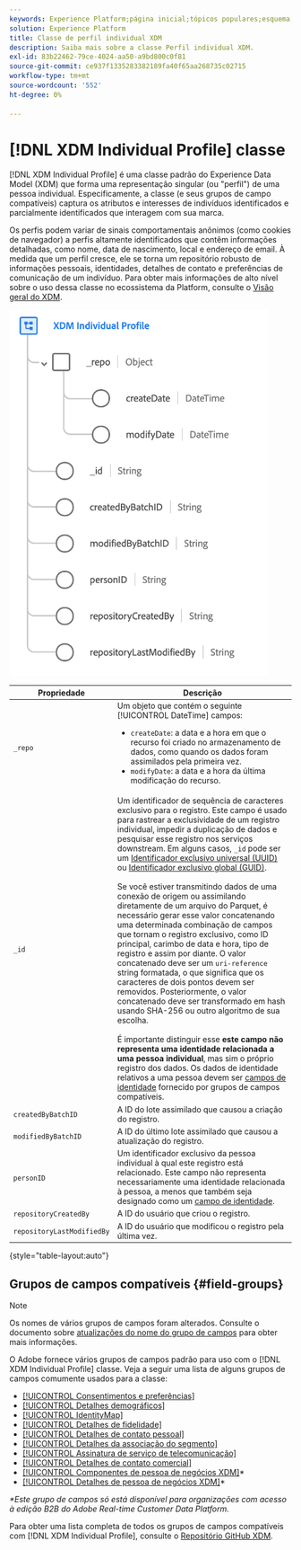 ```yaml
---
keywords: Experience Platform;página inicial;tópicos populares;esquema;Esquema;XDM;perfil individual;campos;esquemas;Esquemas;identityMap;mapa de identidade;mapa de identidade;Design de esquema;mapa;Mapa;esquema de união;união
solution: Experience Platform
title: Classe de perfil individual XDM
description: Saiba mais sobre a classe Perfil individual XDM.
exl-id: 83b22462-79ce-4024-aa50-a9bd800c0f81
source-git-commit: ce937f1335283382189fa40f65aa268735c02715
workflow-type: tm+mt
source-wordcount: '552'
ht-degree: 0%

---
```


# [!DNL XDM Individual Profile] classe

[!DNL XDM Individual Profile] é uma classe padrão do Experience Data Model (XDM) que forma uma representação singular (ou &quot;perfil&quot;) de uma pessoa individual. Especificamente, a classe (e seus grupos de campo compatíveis) captura os atributos e interesses de indivíduos identificados e parcialmente identificados que interagem com sua marca.

Os perfis podem variar de sinais comportamentais anônimos (como cookies de navegador) a perfis altamente identificados que contêm informações detalhadas, como nome, data de nascimento, local e endereço de email. À medida que um perfil cresce, ele se torna um repositório robusto de informações pessoais, identidades, detalhes de contato e preferências de comunicação de um indivíduo. Para obter mais informações de alto nível sobre o uso dessa classe no ecossistema da Platform, consulte o [Visão geral do XDM](../home.md#data-behaviors).

![Um diagrama de esquema da classe Perfil individual XDM.](../images/classes/individual-profile.png)

| Propriedade | Descrição |
| --- | --- |
| `_repo` | Um objeto que contém o seguinte [!UICONTROL DateTime] campos: <ul><li>`createDate`: a data e a hora em que o recurso foi criado no armazenamento de dados, como quando os dados foram assimilados pela primeira vez.</li><li>`modifyDate`: a data e a hora da última modificação do recurso.</li></ul> |
| `_id` | Um identificador de sequência de caracteres exclusivo para o registro. Este campo é usado para rastrear a exclusividade de um registro individual, impedir a duplicação de dados e pesquisar esse registro nos serviços downstream. Em alguns casos, `_id` pode ser um [Identificador exclusivo universal (UUID)](https://tools.ietf.org/html/rfc4122) ou [Identificador exclusivo global (GUID)](https://docs.microsoft.com/en-us/dotnet/api/system.guid?view=net-5.0).<br><br>Se você estiver transmitindo dados de uma conexão de origem ou assimilando diretamente de um arquivo do Parquet, é necessário gerar esse valor concatenando uma determinada combinação de campos que tornam o registro exclusivo, como ID principal, carimbo de data e hora, tipo de registro e assim por diante. O valor concatenado deve ser um `uri-reference` string formatada, o que significa que os caracteres de dois pontos devem ser removidos. Posteriormente, o valor concatenado deve ser transformado em hash usando SHA-256 ou outro algoritmo de sua escolha.<br><br>É importante distinguir esse **este campo não representa uma identidade relacionada a uma pessoa individual**, mas sim o próprio registro dos dados. Os dados de identidade relativos a uma pessoa devem ser [campos de identidade](../schema/composition.md#identity) fornecido por grupos de campos compatíveis. |
| `createdByBatchID` | A ID do lote assimilado que causou a criação do registro. |
| `modifiedByBatchID` | A ID do último lote assimilado que causou a atualização do registro. |
| `personID` | Um identificador exclusivo da pessoa individual à qual este registro está relacionado. Este campo não representa necessariamente uma identidade relacionada à pessoa, a menos que também seja designado como um [campo de identidade](../schema/composition.md#identity). |
| `repositoryCreatedBy` | A ID do usuário que criou o registro. |
| `repositoryLastModifiedBy` | A ID do usuário que modificou o registro pela última vez. |

{style="table-layout:auto"}

## Grupos de campos compatíveis {#field-groups}

>[!NOTE]
>
>Os nomes de vários grupos de campos foram alterados. Consulte o documento sobre [atualizações do nome do grupo de campos](../field-groups/name-updates.md) para obter mais informações.

O Adobe fornece vários grupos de campos padrão para uso com o [!DNL XDM Individual Profile] classe. Veja a seguir uma lista de alguns grupos de campos comumente usados para a classe:

* [[!UICONTROL Consentimentos e preferências]](../field-groups/profile/consents.md)
* [[!UICONTROL Detalhes demográficos]](../field-groups/profile/demographic-details.md)
* [[!UICONTROL IdentityMap]](../field-groups/profile/identitymap.md)
* [[!UICONTROL Detalhes de fidelidade]](../field-groups/profile/loyalty-details.md)
* [[!UICONTROL Detalhes de contato pessoal]](../field-groups/profile/personal-contact-details.md)
* [[!UICONTROL Detalhes da associação do segmento]](../field-groups/profile/segmentation.md)
* [[!UICONTROL Assinatura de serviço de telecomunicação]](../field-groups/profile/telecom-subscription.md)
* [[!UICONTROL Detalhes de contato comercial]](../field-groups/profile/work-contact-details.md)
* [[!UICONTROL Componentes de pessoa de negócios XDM]](../field-groups/profile/business-person-components.md)\*
* [[!UICONTROL Detalhes de pessoa de negócios XDM]](../field-groups/profile/business-person-details.md)\*

*\*Este grupo de campos só está disponível para organizações com acesso à edição B2B do Adobe Real-time Customer Data Platform.*

Para obter uma lista completa de todos os grupos de campos compatíveis com [!DNL XDM Individual Profile], consulte o [Repositório GitHub XDM](https://github.com/adobe/xdm/tree/master/components/fieldgroups/profile).
